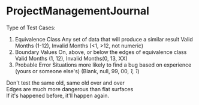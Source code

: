 # ProjectManagementJournal

Type of Test Cases:
1. Equivalence Class
Any set of data that will produce a similar result
Valid Months (1-12), Invalid Months (<1, >12, not numeric)
2. Boundary Values
On, above, or below the edges of equivalence class
Valid Months (1, 12), Invalid Months(0, 13, XX)
3. Probable Error
Situations more likely to find a bug based on experience (yours or someone else's)
(Blank, null, 99, 00, _1, 1_)

Don't test the same old, same old over and over  
Edges are much more dangerous than flat surfaces  
If it's happened before, it'll happen again. 
